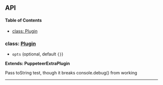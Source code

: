 ## API

<!-- Generated by documentation.js. Update this documentation by updating the source code. -->

#### Table of Contents

-   [class: Plugin](#class-plugin)

### class: [Plugin](https://github.com/berstend/puppeteer-extra/blob/790777a5d72ef5d0c2be01baf8fdc594a41af96a/packages/puppeteer-extra-plugin-stealth/evasions/console.debug/index.js#L8-L24)

-   `opts`   (optional, default `{}`)

**Extends: PuppeteerExtraPlugin**

Pass toString test, though it breaks console.debug() from working

* * *
